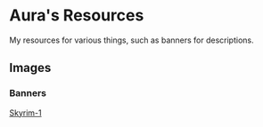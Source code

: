 # Aura's Resources

My resources for various things, such as banners for descriptions.

## Images

### Banners

[Skyrim-1](https://github.com/GroundAura/Auras-Resources/blob/main/Images/Banners/Skyrim-1/LINKS.md)
